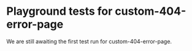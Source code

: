 # Playground tests for custom-404-error-page
We are still awaiting the first test run for custom-404-error-page.
